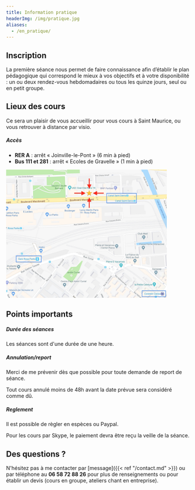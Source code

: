 ```yaml
---
title: Information pratique
headerImg: /img/pratique.jpg
aliases:
  - /en_pratique/
---
```


## Inscription 

La première séance nous permet de faire connaissance afin d’établir le plan pédagogique qui correspond le mieux à vos objectifs et à votre disponibilité : un ou deux rendez-vous hebdomadaires ou tous les quinze jours, seul ou en petit groupe.

## Lieux des cours 

Ce sera un plaisir de vous accueillir pour vous cours à Saint Maurice, ou vous retrouver à distance par visio.

##### Accès

- **RER A** : arrêt « Joinville-le-Pont » (6 min à pied)
- **Bus 111 et 281** : arrêt « Ecoles de Gravelle » (1 min à pied)

<p class="text-center">
<a href="/img/emplacement.jpg" target="_blank"><img src="/img/emplacement.jpg" style="max-height:350px" alt="Atelier Paris 19ème" /></a>
</p>

## Points importants

##### Durée des séances
 
Les séances sont d'une durée de une heure. 

##### Annulation/report

Merci de me prévenir dès que possible pour toute demande de report de séance. 

Tout cours annulé moins de 48h avant la date prévue sera considéré comme dû.

##### Reglement

Il est possible de règler en espèces ou Paypal. 

Pour les cours par Skype, le paiement devra être reçu la veille de la séance.

## Des questions ?

N'hésitez pas à me contacter par [message]({{< ref "/contact.md" >}}) ou par téléphone au **06 58 72 88 26** pour plus de renseignements ou pour établir un devis (cours en groupe, ateliers chant en entreprise).

